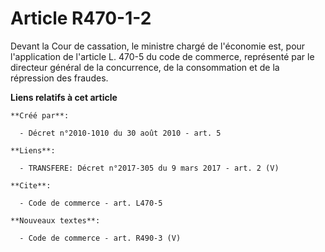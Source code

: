 # Article R470-1-2

Devant la Cour de cassation, le ministre chargé de l'économie est, pour l'application de l'article L. 470-5 du code de
commerce, représenté par le directeur général de la concurrence, de la consommation et de la répression des fraudes.

**Liens relatifs à cet article**

	**Créé par**:

	  - Décret n°2010-1010 du 30 août 2010 - art. 5

	**Liens**:

	  - TRANSFERE: Décret n°2017-305 du 9 mars 2017 - art. 2 (V)

	**Cite**:

	  - Code de commerce - art. L470-5

	**Nouveaux textes**:

	  - Code de commerce - art. R490-3 (V)
